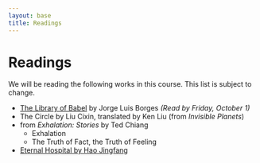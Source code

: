 ```yaml
---
layout: base
title: Readings
---
```

# Readings
We will be reading the following works in this course. This list is subject to change.

  - [The Library of Babel](/Borges-The-Library-of-Babel.pdf) by Jorge Luis Borges _(Read by Friday, October 1)_
  - The Circle by Liu Cixin, translated by Ken Liu (from *Invisible Planets*)
  - from *Exhalation: Stories* by Ted Chiang
     - Exhalation
     - The Truth of Fact, the Truth of Feeling
  - [Eternal Hospital by Hao Jingfang](https://www.noemamag.com/eternal-hospital/)
